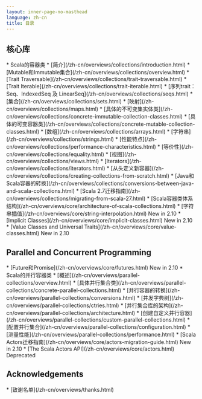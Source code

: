 ```yaml
---
layout: inner-page-no-masthead
language: zh-cn
title: 目录
---
```


<div class="page-header-index">
  <h2>核心库</h2>
</div>
  * Scala的容器类
    * [简介](/zh-cn/overviews/collections/introduction.html)
    * [Mutable和Immutable集合](/zh-cn/overviews/collections/overview.html)
    * [Trait Traversable](/zh-cn/overviews/collections/trait-traversable.html)
    * [Trait Iterable](/zh-cn/overviews/collections/trait-iterable.html)
    * [序列trait：Seq、IndexedSeq 及 LinearSeq](/zh-cn/overviews/collections/seqs.html)
    * [集合](/zh-cn/overviews/collections/sets.html)
    * [映射](/zh-cn/overviews/collections/maps.html)
    * [具体的不可变集实体类](/zh-cn/overviews/collections/concrete-immutable-collection-classes.html)
    * [具体的可变容器类](/zh-cn/overviews/collections/concrete-mutable-collection-classes.html)
    * [数组](/zh-cn/overviews/collections/arrays.html)
    * [字符串](/zh-cn/overviews/collections/strings.html)
    * [性能特点](/zh-cn/overviews/collections/performance-characteristics.html)
    * [等价性](/zh-cn/overviews/collections/equality.html)
    * [视图](/zh-cn/overviews/collections/views.html)
    * [Iterators](/zh-cn/overviews/collections/iterators.html)
    * [从头定义新容器](/zh-cn/overviews/collections/creating-collections-from-scratch.html)
    * [Java和Scala容器的转换](/zh-cn/overviews/collections/conversions-between-java-and-scala-collections.html)
    * [Scala 2.7迁移指南](/zh-cn/overviews/collections/migrating-from-scala-27.html)
  * [Scala容器类体系结构](/zh-cn/overviews/core/architecture-of-scala-collections.html)
  * [字符串插值](/zh-cn/overviews/core/string-interpolation.html) <span class="label success">New in 2.10</span>
  * [Implicit Classes](/zh-cn/overviews/core/implicit-classes.html) <span class="label success">New in 2.10</span>
  * [Value Classes and Universal Traits](/zh-cn/overviews/core/value-classes.html) <span class="label success">New in 2.10</span>

<div class="page-header-index">
  <h2>Parallel and Concurrent Programming</h2>
</div>
  * [Future和Promise](/zh-cn/overviews/core/futures.html) <span class="label success">New in 2.10</span>
  * Scala的并行容器类
    * [概述](/zh-cn/overviews/parallel-collections/overview.html)
    * [具体并行集合类](/zh-cn/overviews/parallel-collections/concrete-parallel-collections.html)
    * [并行容器的转换](/zh-cn/overviews/parallel-collections/conversions.html)
    * [并发字典树](/zh-cn/overviews/parallel-collections/ctries.html)
    * [并行集合库的架构](/zh-cn/overviews/parallel-collections/architecture.html)
    * [创建自定义并行容器](/zh-cn/overviews/parallel-collections/custom-parallel-collections.html)
    * [配置并行集合](/zh-cn/overviews/parallel-collections/configuration.html)
    * [测量性能](/zh-cn/overviews/parallel-collections/performance.html)
  * [Scala Actors迁移指南](/zh-cn/overviews/core/actors-migration-guide.html) <span class="label success">New in 2.10</span>
  * [The Scala Actors API](/zh-cn/overviews/core/actors.html) <span class="label important">Deprecated</span>

<div class="page-header-index">
  <h2>Acknowledgements</h2>
</div>
* [致谢名单](/zh-cn/overviews/thanks.html)
